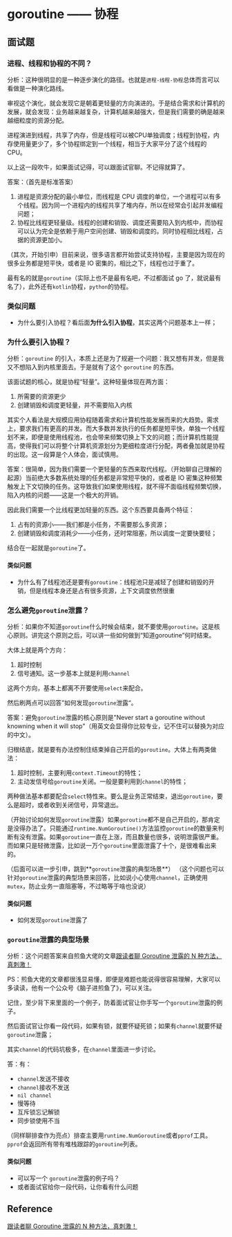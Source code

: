 # goroutine —— 协程

## 面试题

### 进程、线程和协程的不同？

分析：这种很明显的是一种逐步演化的路径。也就是`进程-线程-协程`总体而言可以看做是一种演化路线。

审视这个演化，就会发现它是朝着更轻量的方向演进的。于是结合需求和计算机的发展，就会发现：业务越来越复杂，计算机越来越强大，但是我们需要的确是越来越细粒度的资源分配。

进程演进到线程，共享了内存，但是线程可以被CPU单独调度；线程到协程，内存使用量更少了，多个协程绑定到一个线程，相当于大家平分了这个线程的 CPU。

以上这一段吹牛，如果面试记得，可以跟面试官聊。不记得就算了。

答案：（首先是标准答案）
1. 进程是资源分配的最小单位，而线程是 CPU 调度的单位，一个进程可以有多个线程。因为同一个进程内的线程共享了堆内存，所以在经常会引起并发编程问题；
2. 协程比线程更轻量级。线程的创建和销毁、调度还需要陷入到内核中，而协程可以认为完全是依赖于用户空间创建、销毁和调度的。同时协程相比线程，占据的资源更加小。

（其次，开始引申）目前来说，很多语言都开始尝试支持协程，主要是因为现在的很多业务都是短平快，或者是 IO 密集的，相比之下，线程也过于重了。

最有名的就是`goroutine`（实际上也不是最有名吧，不过都面试 go 了，就说最有名了），此外还有`kotlin`协程，`python`的协程。

### 类似问题
- 为什么要引入协程？看后面**为什么引入协程**，其实这两个问题基本上一样；


### 为什么要引入协程？

分析：`goroutine` 的引入，本质上还是为了规避一个问题：我又想有并发，但是我又不想陷入到内核里面去。于是就有了这个 `goroutine` 的东西。

该面试题的核心，就是协程“轻量”。这种轻量体现在两方面：
1. 所需要的资源更少
2. 创建销毁和调度更轻量，并不需要陷入内核

其实个人看法是大规模应用协程随着需求和计算机性能发展而来的大趋势。需求上，要求我们有更高的并发。而大多数并发执行的任务都是短平快，单独一个线程划不来，即便是使用线程池，也会带来频繁切换上下文的问题；而计算机性能提高，使得我们可以将整个计算机资源划分为更细粒度进行分配，两者叠加就是协程的出现。这一段算是个人体会，面试慎用。

答案：很简单，因为我们需要一个更轻量的东西来取代线程。（开始聊自己理解的起源）当前绝大多数系统处理的任务都是非常短平快的，或者是 IO 密集这种频繁触发上下文切换的任务。这导致我们如果使用线程，就不得不面临线程频繁切换，陷入内核的问题——这是一个极大的开销。

因此我们需要一个比线程更加轻量的东西。这个东西要具备两个特征：
1. 占有的资源小——我们都是小任务，不需要那么多资源；
2. 创建销毁和调度消耗少——小任务，还时常阻塞，所以调度一定要快要轻；

结合在一起就是`goroutine`了。

#### 类似问题
- 为什么有了线程池还是要有`goroutine`：线程池只是减轻了创建和销毁的开销，但是线程本身还是占有很多资源，上下文调度依然很重

### 怎么避免`goroutine`泄露？

分析：如果你不知道`goroutine`什么时候会结束，就不要使用`goroutine`。这是核心原则。讲完这个原则之后，可以讲一些如何做到“知道goroutine”何时结束。

大体上就是两个方向：
1. 超时控制
2. 信号通知。这一步基本上就是利用`channel`

这两个方向，基本上都离不开要使用`select`来配合。

然后刷两点可以回答”如何发现`goroutine`泄露“。

答案：避免`goroutine`泄露的核心原则是"Never start a goroutine without knowning when it will stop"（用英文会显得你比较专业，记不住可以替换为对应的中文）。

归根结底，就是要有办法控制住结束掉自己开启的`goroutine`。大体上有两类做法：
1. 超时控制，主要利用`context.Timeout`的特性；
2. 主动发信号给`goroutine`关闭。一般是要利用到`channel`的特性；

两种做法基本都要配合`select`特性来。要么是业务正常结束，退出`goroutine`，要么是超时，或者收到关闭信号，异常退出。

（开始讨论如何发现`goroutine`泄露）如果`goroutine`都不是自己开启的，那肯定是没得办法了。只能通过`runtime.NumGoroutine()`方法监控`goroutine`的数量来判断有没有泄露。如果`goroutine`一直在上涨，而且数量也很多，说明泄露很严重。而如果只是轻微泄露，比如说一万个`goroutine`里面泄露了十个，是很难看出来的。

（后面可以进一步引申，跳到**`goroutine`泄露的典型场景**）
（这个问题也可以针对`goroutine`泄露的典型场景来回答，比如说小心使用`channel`，正确使用`mutex`，防止业务一直阻塞等，不过略等于啥也没说）

#### 类似问题
- 如何发现`goroutine`泄露了

### `goroutine`泄露的典型场景

分析：这个问题答案来自煎鱼大佬的文章[跟读者聊 Goroutine 泄露的 N 种方法，真刺激！](https://blog.csdn.net/EDDYCJY/article/details/115535237)

PS：煎鱼大佬的文章都很浅显易懂，即便是难题也能说得很容易理解，大家可以多读读，他有一个公众号《脑子进煎鱼了》，可以关注。

记住，至少背下来里面的一个例子，防着面试官让你手写一个`goroutine`泄露的例子。

然后面试官让你看一段代码，如果有锁，就要怀疑死锁；如果有`channel`就要怀疑`goroutine`泄露；

其实`channel`的代码坑极多，在`channel`里面进一步讨论。

答：有：
- `channel`发送不接收
- `channel`接收不发送
- `nil channel`
- 慢等待
- 互斥锁忘记解锁
- 同步锁使用不当

（同样聊排查作为亮点）排查主要用`runtime.NumGoroutine`或者`pprof`工具。`pprof`会返回所有带有堆栈跟踪的`goroutine`列表。

#### 类似问题
- 可以写一个 `goroutine`泄露的例子吗？
- 或者面试官给你一段代码，让你看有什么问题

## Reference
[跟读者聊 Goroutine 泄露的 N 种方法，真刺激！](https://blog.csdn.net/EDDYCJY/article/details/115535237)
